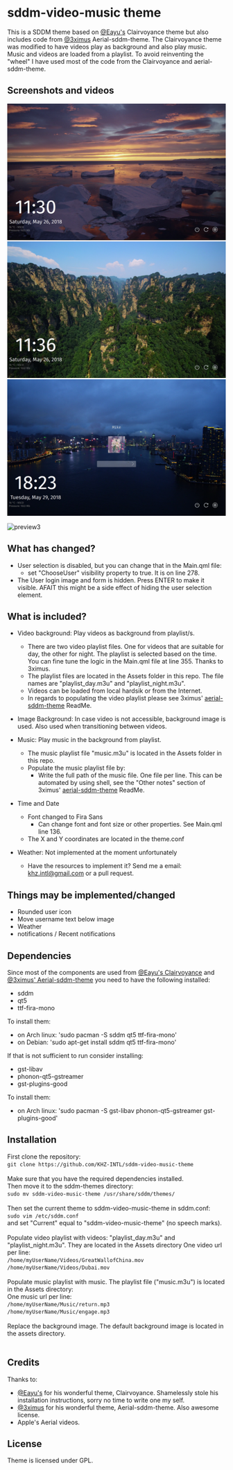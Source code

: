 

# sddm-video-music theme
This is a SDDM theme based on [@Eayu's](https://github.com/Eayu/sddm-theme-clairvoyance) Clairvoyance theme but also includes code from [@3ximus](https://github.com/3ximus/aerial-sddm-theme) Aerial-sddm-theme. The Clairvoyance theme was modified to have videos play as background and also play music. Music and videos are loaded from a playlist. To avoid reinventing the "wheel" I have used most of the code from the Clairvoyance and aerial-sddm-theme.

## Screenshots and videos
![Alt text](/screenshots/screenshot_1.png?raw=true)
![Alt text](/screenshots/screenshot_2.png?raw=true)
![Alt text](/screenshots/screenshot_login_ui.png?raw=true)

![preview3](screenshots/1.gif)




## What has changed?
+ User selection is disabled, but you can change that in the Main.qml file:
  + set "ChooseUser" visibility property to true. It is on line 278.
+ The User login image and form is hidden. Press ENTER to make it visible. AFAIT this might be a side effect of hiding the user selection element.

## What is included?
+ Video background: Play videos as background from playlist/s.
  + There are two video playlist files. One for videos that are suitable for day, the other for night. The playlist is selected based on the time. You can fine tune the logic in the Main.qml file at line 355. Thanks to 3ximus.
  + The playlist files are located in the Assets folder in this repo. The file names are "playlist_day.m3u" and "playlist_night.m3u".
  + Videos can be loaded from local hardsik or from the Internet.
  + In regards to populating the video playlist please see 3ximus' [aerial-sddm-theme](https://github.com/3ximus/aerial-sddm-theme) ReadMe.
  
+ Image Background: In case video is not accessible, background image is used. Also used when transitioning between videos.

+ Music: Play music in the background from playlist.
  + The music playlist file "music.m3u" is located in the Assets folder in this repo.
  + Populate the music playlist file by:
    + Write the full path of the music file. One file per line. This can be automated by using shell, see the "Other notes" section of 3ximus' [aerial-sddm-theme](https://github.com/3ximus/aerial-sddm-theme) ReadMe.

+ Time and Date
  + Font changed to Fira Sans
    + Can change font and font size or other properties. See Main.qml line 136.
  + The X and Y coordinates are located in the theme.conf

+ Weather: Not implemented at the moment unfortunately
  + Have the resources to implement it? Send me a email: khz.intl@gmail.com or a pull request.

## Things may be implemented/changed
+ Rounded user icon
+ Move username text below image
+ Weather
+ notifications / Recent notifications

## Dependencies
Since most of the components are used from [@Eayu's Clairvoyance](https://github.com/Eayu/sddm-theme-clairvoyance) and [@3ximus' Aerial-sddm-theme](https://github.com/3ximus/aerial-sddm-theme) you need to have the following installed:
+ sddm
+ qt5
+ ttf-fira-mono

To install them:
+ on Arch linux: 'sudo pacman -S sddm qt5 ttf-fira-mono' 
+ on Debian: 'sudo apt-get install sddm qt5 ttf-fira-mono'

If that is not sufficient to run consider installing:
+ gst-libav 
+ phonon-qt5-gstreamer
+ gst-plugins-good

To install them:
+ on Arch linux: 'sudo pacman -S gst-libav phonon-qt5-gstreamer gst-plugins-good' 

## Installation<br>
First clone the repository:<br>
```git clone https://github.com/KHZ-INTL/sddm-video-music-theme```<br><br>
Make sure that you have the required dependencies installed.<br>
Then move it to the sddm-themes directory:<br>
```sudo mv sddm-video-music-theme /usr/share/sddm/themes/```<br><br>
Then set the current theme to sddm-video-music-theme in sddm.conf:<br>
```sudo vim /etc/sddm.conf```<br>
and set "Current" equal to "sddm-video-music-theme" (no speech marks).<br><br>
Populate video playlist with videos: "playlist_day.m3u" and "playlist_night.m3u". They are located in the Assets directory
One video url per line:<br>
```/home/myUserName/Videos/GreatWallofChina.mov```<br>
```/home/myUserName/Videos/Dubai.mov```<br><br>
Populate music playlist with music. The playlist file ("music.m3u") is located in the Assets directory:<br>
One music url per line:<br>
```/home/myUserName/Music/return.mp3```<br>
```/home/myUserName/Music/engage.mp3```<br><br>
Replace the background image. The default background image is located in the assets directory.<br><br>

## Credits
Thanks to:
+ [@Eayu's](https://github.com/Eayu/) for his wonderful theme, Clairvoyance. Shamelessly stole his installation instructions, sorry no time to write one my self. 
+ [@3ximus](https://github.com/3ximus/aerial-sddm-theme) for his wonderful theme, Aerial-sddm-theme. Also awesome license. 
+ Apple's Aerial videos.

## License

Theme is licensed under GPL.

